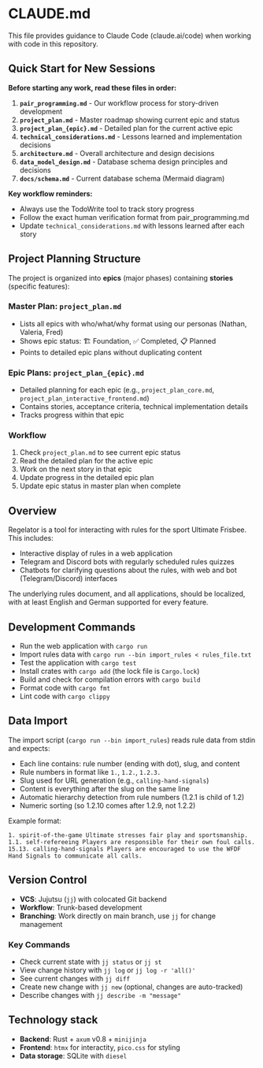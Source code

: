 # CLAUDE.md

This file provides guidance to Claude Code (claude.ai/code) when working with code in this repository.

## Quick Start for New Sessions

**Before starting any work, read these files in order:**

1. **`pair_programming.md`** - Our workflow process for story-driven development
2. **`project_plan.md`** - Master roadmap showing current epic and status
3. **`project_plan_{epic}.md`** - Detailed plan for the current active epic
4. **`technical_considerations.md`** - Lessons learned and implementation decisions
5. **`architecture.md`** - Overall architecture and design decisions
6. **`data_model_design.md`** - Database schema design principles and decisions
7. **`docs/schema.md`** - Current database schema (Mermaid diagram)

**Key workflow reminders:**

- Always use the TodoWrite tool to track story progress
- Follow the exact human verification format from pair_programming.md
- Update `technical_considerations.md` with lessons learned after each story

## Project Planning Structure

The project is organized into **epics** (major phases) containing **stories** (specific features):

### Master Plan: `project_plan.md`
- Lists all epics with who/what/why format using our personas (Nathan, Valeria, Fred)
- Shows epic status: 🏗️ Foundation, ✅ Completed, 📋 Planned
- Points to detailed epic plans without duplicating content

### Epic Plans: `project_plan_{epic}.md`
- Detailed planning for each epic (e.g., `project_plan_core.md`, `project_plan_interactive_frontend.md`)
- Contains stories, acceptance criteria, technical implementation details
- Tracks progress within that epic

### Workflow
1. Check `project_plan.md` to see current epic status
2. Read the detailed plan for the active epic
3. Work on the next story in that epic
4. Update progress in the detailed epic plan
5. Update epic status in master plan when complete

## Overview

Regelator is a tool for interacting with rules for the sport Ultimate Frisbee.
This includes:

- Interactive display of rules in a web application
- Telegram and Discord bots with regularly scheduled rules quizzes
- Chatbots for clarifying questions about the rules, with web and bot (Telegram/Discord) interfaces

The underlying rules document, and all applications, should be localized, with at least English and German supported for every feature.

## Development Commands

- Run the web application with `cargo run`
- Import rules data with `cargo run --bin import_rules < rules_file.txt`
- Test the application with `cargo test`
- Install crates with `cargo add` (the lock file is `Cargo.lock`)
- Build and check for compilation errors with `cargo build`
- Format code with `cargo fmt`
- Lint code with `cargo clippy`

## Data Import

The import script (`cargo run --bin import_rules`) reads rule data from stdin and expects:

- Each line contains: rule number (ending with dot), slug, and content
- Rule numbers in format like `1.`, `1.2.`, `1.2.3.`
- Slug used for URL generation (e.g., `calling-hand-signals`)
- Content is everything after the slug on the same line
- Automatic hierarchy detection from rule numbers (1.2.1 is child of 1.2)
- Numeric sorting (so 1.2.10 comes after 1.2.9, not 1.2.2)

Example format:
```
1. spirit-of-the-game Ultimate stresses fair play and sportsmanship.
1.1. self-refereeing Players are responsible for their own foul calls.
15.13. calling-hand-signals Players are encouraged to use the WFDF Hand Signals to communicate all calls.
```

## Version Control

- **VCS**: Jujutsu (`jj`) with colocated Git backend
- **Workflow**: Trunk-based development
- **Branching**: Work directly on main branch, use `jj` for change management

### Key Commands
- Check current state with `jj status` or `jj st`
- View change history with `jj log` or `jj log -r 'all()'`
- See current changes with `jj diff`
- Create new change with `jj new` (optional, changes are auto-tracked)
- Describe changes with `jj describe -m "message"`

## Technology stack

- **Backend**: Rust + `axum` v0.8 + `minijinja`
- **Frontend**: `htmx` for interactity, `pico.css` for styling
- **Data storage**: SQLite with `diesel`
